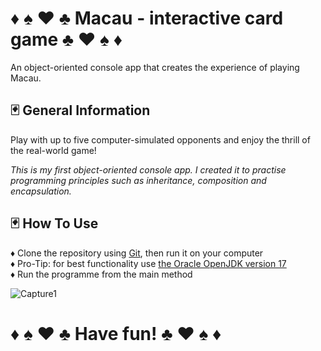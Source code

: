 #  :diamonds: :spades: :hearts: :clubs: Macau - interactive card game :clubs: :hearts: :spades:  :diamonds:  
An object-oriented console app that creates the experience of playing Macau.


## :black_joker: General Information

Play with up to five computer-simulated opponents and enjoy the thrill of the real-world game!

*This is my first object-oriented console app. I created it to practise programming principles such as inheritance, composition and encapsulation.*


## :black_joker: How To Use
:diamonds:   Clone the repository using [Git](https://git-scm.com/), then run it on your computer  
:diamonds:   Pro-Tip: for best functionality use [the Oracle OpenJDK version 17](https://www.oracle.com/pl/java/technologies/downloads/#java17)  
:diamonds:   Run the programme from the main method  



![Capture1](https://github.com/AgnieszkaAureliaMarczak/Macau/assets/139965402/2cec74d8-2bdc-49d7-b2e1-8c2cbca7d21d)


#         :diamonds: :spades: :hearts: :clubs: Have fun! :clubs: :hearts: :spades:  :diamonds:  
